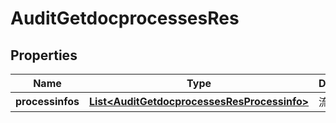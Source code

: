 # AuditGetdocprocessesRes

## Properties
Name | Type | Description | Notes
------------ | ------------- | ------------- | -------------
**processinfos** | [**List&lt;AuditGetdocprocessesResProcessinfo&gt;**](AuditGetdocprocessesResProcessinfo.md) | 流程信息 | 
